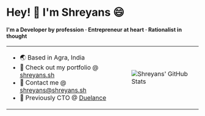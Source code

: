 # Hey! 👋 I'm Shreyans 😄

#### I'm a Developer by profession · Entrepreneur at heart · Rationalist in thought

<table border="0">
 <tr>
    <td>
      <ul>
      <li> 🌏  Based in Agra, India </li>
      <li> 📃  Check out my portfolio @ <a href="https://shreyans.sh">shreyans.sh</a> </li>
      <li> 💬  Contact me @ <a href="mailto:shreyans@shreyans.sh">shreyans@shreyans.sh</a> </li>
      <li> 💼  Previously CTO @ <a href="https://duelance.app">Duelance</a> </li>
    </ul>
    </td>
    <td>
      <img src="https://github-readme-stats.vercel.app/api?username=CodeWithShreyans&show_icons=true&hide=&count_private=true&title_color=e6edf3&text_color=e6edf3&icon_color=e6edf3&bg_color=0d1117&hide_border=true&hide_title=true&include_all_commits=true&hide_rank=true&show=prs_merged" alt="Shreyans' GitHub Stats" />
    </td>
 </tr>
</table>
